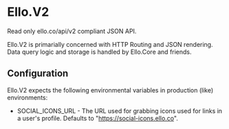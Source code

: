 # Ello.V2

Read only ello.co/api/v2 compliant JSON API.

Ello.V2 is primarially concerned with HTTP Routing and JSON rendering. Data
query logic and storage is handled by Ello.Core and friends.

## Configuration

Ello.V2 expects the following environmental variables in production
(like) environments:

* SOCIAL_ICONS_URL - The URL used for grabbing icons used for links in a user's
  profile. Defaults to "https://social-icons.ello.co".
